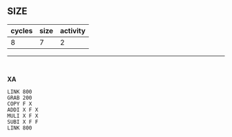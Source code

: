 ## SIZE

| cycles | size | activity |
| ------ | ---- | -------- |
| 8 | 7 | 2 |
<hr>
<br>

**XA**

```
LINK 800
GRAB 200
COPY F X
ADDI X F X
MULI X F X
SUBI X F F
LINK 800


```
